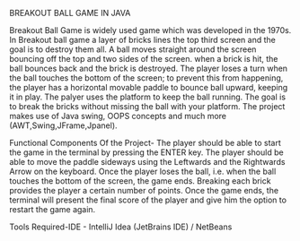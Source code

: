 BREAKOUT BALL GAME IN JAVA

Breakout Ball Game is widely used game which was developed in the 1970s. In Breakout ball game a layer of bricks lines the top third screen 
and the goal is to destroy them all. A ball moves straight around the screen bouncing off the top and two sides of the screen. when a brick is 
hit, the ball bounces back and the brick is destroyed. The player loses a turn when the ball touches the bottom of the screen; to prevent this
from happening, the player has a horizontal movable paddle to bounce ball upward, keeping it in play. The palyer uses the platform to keep
the ball running. The goal is to break the bricks without missing the ball with your platform. 
The project makes use of Java swing, OOPS concepts and much more (AWT,Swing,JFrame,Jpanel).

Functional Components Of the Project-
The player should be able to start the game in the terminal by pressing the ENTER key.
The player should be able to move the paddle sideways using the Leftwards and the Rightwards Arrow on the keyboard.
Once the player loses the ball, i.e. when the ball touches the bottom of the screen, the game ends.
Breaking each brick provides the player a certain number of points.
Once the game ends, the terminal will present the final score of the player and give him the option to restart the game again.

Tools Required-IDE - IntelliJ Idea (JetBrains IDE) / NetBeans

